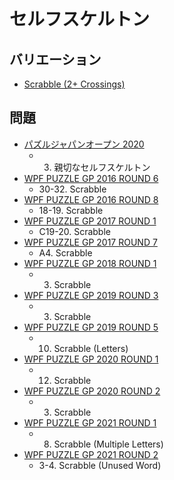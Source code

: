 # セルフスケルトン

## バリエーション
- [Scrabble (2+ Crossings)](scrabble-2crossings.md)

## 問題
- [パズルジャパンオープン 2020](../questions/jwpc2020.md)
	- 3. 親切なセルフスケルトン
- [WPF PUZZLE GP 2016 ROUND 6](../questions/wpfpgp2016-6.md)
	- 30-32. Scrabble
- [WPF PUZZLE GP 2016 ROUND 8](../questions/wpfpgp2016-8.md)
	- 18-19. Scrabble
- [WPF PUZZLE GP 2017 ROUND 1](../questions/wpfpgp2017-1.md)
	- C19-20. Scrabble
- [WPF PUZZLE GP 2017 ROUND 7](../questions/wpfpgp2017-7.md)
	- A4. Scrabble
- [WPF PUZZLE GP 2018 ROUND 1](../questions/wpfpgp2018-1.md)
	- 3. Scrabble
- [WPF PUZZLE GP 2019 ROUND 3](../questions/wpfpgp2019-3.md)
	- 3. Scrabble
- [WPF PUZZLE GP 2019 ROUND 5](../questions/wpfpgp2019-5.md)
	- 10. Scrabble (Letters)
- [WPF PUZZLE GP 2020 ROUND 1](../questions/wpfpgp2020-1.md)
	- 12. Scrabble
- [WPF PUZZLE GP 2020 ROUND 2](../questions/wpfpgp2020-2.md)
	- 3. Scrabble
- [WPF PUZZLE GP 2021 ROUND 1](../questions/wpfpgp2021-1.md)
	- 8. Scrabble (Multiple Letters)
- [WPF PUZZLE GP 2021 ROUND 2](../questions/wpfpgp2021-2.md)
	- 3-4. Scrabble (Unused Word)
